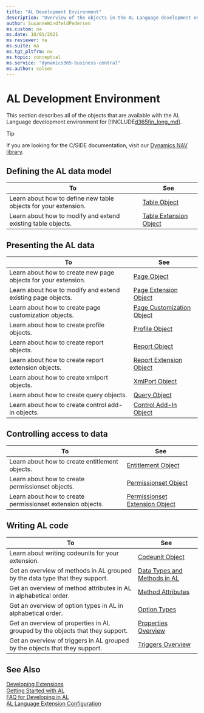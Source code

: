 ```yaml
---
title: "AL Development Environment"
description: "Overview of the objects in the AL Language development environment."
author: SusanneWindfeldPedersen
ms.custom: na
ms.date: 10/01/2021
ms.reviewer: na
ms.suite: na
ms.tgt_pltfrm: na
ms.topic: conceptual
ms.service: "dynamics365-business-central"
ms.author: solsen
---
```


# AL Development Environment

This section describes all of the objects that are available with the AL Language development environment for [!INCLUDE[d365fin_long_md](includes/d365fin_long_md.md)].

> [!TIP]  
> If you are looking for the C/SIDE documentation, visit our [Dynamics NAV library](/dynamics-nav/development).

## Defining the AL data model

|To | See |
|---|-----|
|Learn about how to define new table objects for your extension.|[Table Object](devenv-table-object.md)|
|Learn about how to modify and extend existing table objects. |[Table Extension Object](devenv-table-ext-object.md)|

## Presenting the AL data

|To |See |
|---|----|
|Learn about how to create new page objects for your extension.|[Page Object](devenv-page-object.md)|
|Learn about how to modify and extend existing page objects.|[Page Extension Object](devenv-page-ext-object.md)|
|Learn about how to create page customization objects.|[Page Customization Object](devenv-page-customization-object.md)|
|Learn about how to create profile objects.|[Profile Object](devenv-profile-object.md)|
|Learn about how to create report objects.|[Report Object](devenv-report-object.md)|
|Learn about how to create report extension objects.|[Report Extension Object](devenv-report-ext-object.md)|
|Learn about how to create xmlport objects.|[XmlPort Object](devenv-xmlport-object.md)|
|Learn about how to create query objects.|[Query Object](devenv-query-object.md)|
|Learn about how to create control add-in objects.|[Control Add-In Object](devenv-control-addin-object.md)|

## Controlling access to data

|To |See |
|---|----|
|Learn about how to create entitlement objects.|[Entitlement Object](devenv-entitlement-object.md)|
|Learn about how to create permissionset objects.|[Permissionset Object](devenv-permissionset-object.md)|
|Learn about how to create permissionset extension objects.|[Permissionset Extension Object](devenv-permissionset-ext-object.md)|


## Writing AL code

|To |See |
|---|----|
|Learn about writing codeunits for your extension.|[Codeunit Object](devenv-codeunit-object.md)|
|Get an overview of methods in AL grouped by the data type that they support.|[Data Types and Methods in AL](methods-auto/library.md)|
|Get an overview of method attributes in AL in alphabetical order.|[Method Attributes](attributes/devenv-method-attributes.md)|
|Get an overview of option types in AL in alphabetical order.|[Option Types](methods-auto/action/action-option.md)|
|Get an overview of properties in AL grouped by the objects that they support.|[Properties Overview](properties/devenv-properties.md)|
|Get an overview of triggers in AL grouped by the objects that they support.|[Triggers Overview](triggers-auto/devenv-triggers.md)|

## See Also

[Developing Extensions](devenv-dev-overview.md)  
[Getting Started with AL](devenv-get-started.md)  
[FAQ for Developing in AL](devenv-dev-faq.md)  
[AL Language Extension Configuration](devenv-al-extension-configuration.md)
